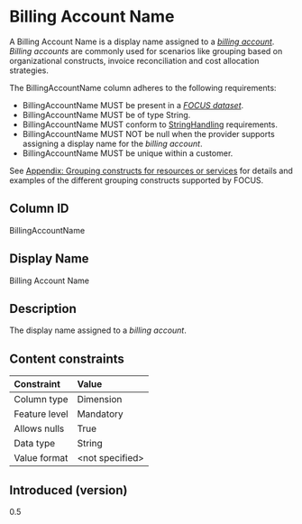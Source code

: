 # Billing Account Name

A Billing Account Name is a display name assigned to a [*billing account*](#glossary:billing-account). *Billing accounts* are commonly used for scenarios like grouping based on organizational constructs, invoice reconciliation and cost allocation strategies.

The BillingAccountName column adheres to the following requirements:

* BillingAccountName MUST be present in a [*FOCUS dataset*](#glossary:FOCUS-dataset).
* BillingAccountName MUST be of type String.
* BillingAccountName MUST conform to [StringHandling](#stringhandling) requirements.
* BillingAccountName MUST NOT be null when the provider supports assigning a display name for the *billing account*.
* BillingAccountName MUST be unique within a customer.

See [Appendix: Grouping constructs for resources or services](#groupingconstructsforresourcesorservices) for details and examples of the different grouping constructs supported by FOCUS.

## Column ID

BillingAccountName

## Display Name

Billing Account Name

## Description

The display name assigned to a *billing account*.

## Content constraints

|    Constraint   |      Value       |
|:----------------|:-----------------|
| Column type     | Dimension        |
| Feature level   | Mandatory        |
| Allows nulls    | True             |
| Data type       | String           |
| Value format    | \<not specified> |

## Introduced (version)

0.5
